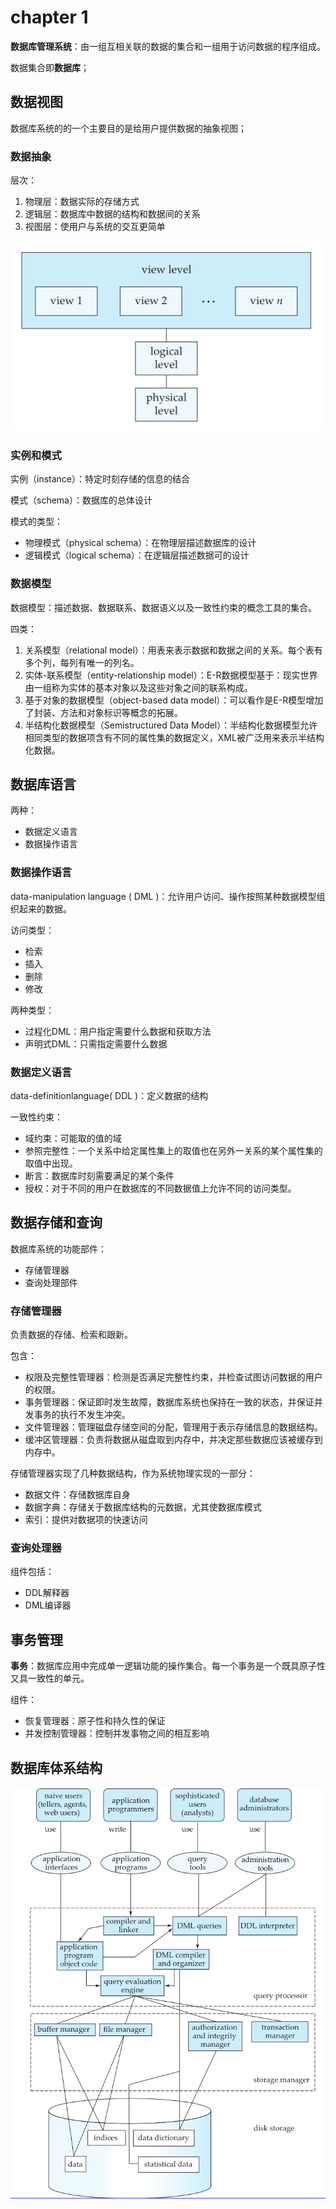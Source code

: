 # chapter 1

**数据库管理系统**：由一组互相关联的数据的集合和一组用于访问数据的程序组成。

数据集合即**数据库**；

## 数据视图

数据库系统的的一个主要目的是给用户提供数据的抽象视图；

### 数据抽象

层次：

1. 物理层：数据实际的存储方式
2. 逻辑层：数据库中数据的结构和数据间的关系
3. 视图层：使用户与系统的交互更简单

![image-20200201152853211](assets/image-20200201152853211.png)

### 实例和模式

实例（instance）：特定时刻存储的信息的结合

模式（schema）：数据库的总体设计

模式的类型：

* 物理模式（physical schema）：在物理层描述数据库的设计
* 逻辑模式（logical schema）：在逻辑层描述数据可的设计

### 数据模型

数据模型：描述数据、数据联系、数据语义以及一致性约束的概念工具的集合。

四类：

1. 关系模型（relational model）：用表来表示数据和数据之间的关系。每个表有多个列，每列有唯一的列名。
2. 实体-联系模型（entity-relationship model）：E-R数据模型基于：现实世界由一组称为实体的基本对象以及这些对象之间的联系构成。
3. 基于对象的数据模型（object-based data model）：可以看作是E-R模型增加了封装、方法和对象标识等概念的拓展。
4. 半结构化数据模型（Semistructured Data Model）：半结构化数据模型允许相同类型的数据项含有不同的属性集的数据定义，XML被广泛用来表示半结构化数据。

## 数据库语言

两种：

* 数据定义语言
* 数据操作语言

### 数据操作语言

data-manipulation language ( DML )：允许用户访问、操作按照某种数据模型组织起来的数据。

访问类型：

* 检索
* 插入
* 删除
* 修改

两种类型：

* 过程化DML：用户指定需要什么数据和获取方法
* 声明式DML：只需指定需要什么数据

### 数据定义语言

data-definitionlanguage( DDL )：定义数据的结构

一致性约束：

* 域约束：可能取的值的域
* 参照完整性：一个关系中给定属性集上的取值也在另外一关系的某个属性集的取值中出现。
* 断言：数据库时刻需要满足的某个条件
* 授权：对于不同的用户在数据库的不同数据值上允许不同的访问类型。

## 数据存储和查询

数据库系统的功能部件：

* 存储管理器
* 查询处理部件

### 存储管理器

负责数据的存储、检索和跟新。

包含：

* 权限及完整性管理器：检测是否满足完整性约束，并检查试图访问数据的用户的权限。
* 事务管理器：保证即时发生故障，数据库系统也保持在一致的状态，并保证并发事务的执行不发生冲突。
* 文件管理器：管理磁盘存储空间的分配，管理用于表示存储信息的数据结构。
* 缓冲区管理器：负责将数据从磁盘取到内存中，并决定那些数据应该被缓存到内存中。

存储管理器实现了几种数据结构，作为系统物理实现的一部分：

* 数据文件：存储数据库自身
* 数据字典：存储关于数据库结构的元数据，尤其使数据库模式
* 索引：提供对数据项的快速访问

### 查询处理器

组件包括：

* DDL解释器
* DML编译器

## 事务管理

**事务**：数据库应用中完成单一逻辑功能的操作集合。每一个事务是一个既具原子性又具一致性的单元。

组件：

* 恢复管理器：原子性和持久性的保证
* 并发控制管理器：控制并发事物之间的相互影响

## 数据库体系结构

![image-20200201161148784](assets/image-20200201161148784.png)